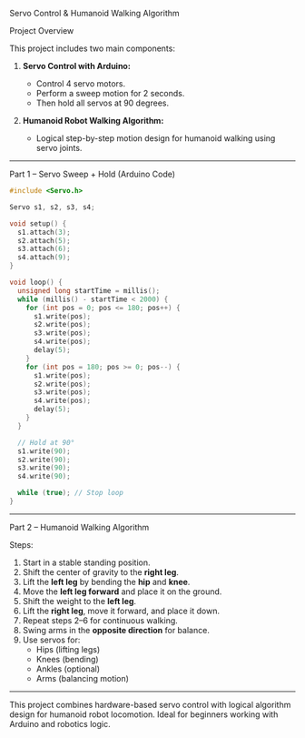 Servo Control & Humanoid Walking Algorithm

Project Overview

This project includes two main components:

1. **Servo Control with Arduino:**
   - Control 4 servo motors.
   - Perform a sweep motion for 2 seconds.
   - Then hold all servos at 90 degrees.

2. **Humanoid Robot Walking Algorithm:**
   - Logical step-by-step motion design for humanoid walking using servo joints.

---

Part 1 – Servo Sweep + Hold (Arduino Code)

```cpp
#include <Servo.h>

Servo s1, s2, s3, s4;

void setup() {
  s1.attach(3);
  s2.attach(5);
  s3.attach(6);
  s4.attach(9);
}

void loop() {
  unsigned long startTime = millis();
  while (millis() - startTime < 2000) {
    for (int pos = 0; pos <= 180; pos++) {
      s1.write(pos);
      s2.write(pos);
      s3.write(pos);
      s4.write(pos);
      delay(5);
    }
    for (int pos = 180; pos >= 0; pos--) {
      s1.write(pos);
      s2.write(pos);
      s3.write(pos);
      s4.write(pos);
      delay(5);
    }
  }

  // Hold at 90°
  s1.write(90);
  s2.write(90);
  s3.write(90);
  s4.write(90);

  while (true); // Stop loop
}
```

---
 Part 2 – Humanoid Walking Algorithm

Steps:

1. Start in a stable standing position.
2. Shift the center of gravity to the **right leg**.
3. Lift the **left leg** by bending the **hip** and **knee**.
4. Move the **left leg forward** and place it on the ground.
5. Shift the weight to the **left leg**.
6. Lift the **right leg**, move it forward, and place it down.
7. Repeat steps 2–6 for continuous walking.
8. Swing arms in the **opposite direction** for balance.
9. Use servos for:
   - Hips (lifting legs)
   - Knees (bending)
   - Ankles (optional)
   - Arms (balancing motion)

---



This project combines hardware-based servo control with logical algorithm design for humanoid robot locomotion. Ideal for beginners working with Arduino and robotics logic.
